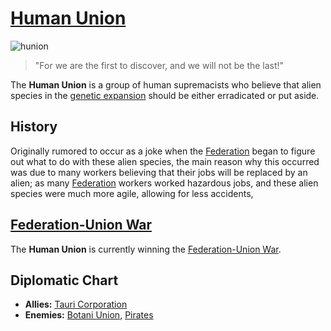 # [Human Union](human_union)

![hunion](../../images/flags/hunion.png)

> "For we are the first to discover, and we will not be the last!"

The **Human Union** is a group of human supremacists who believe that alien species in the [genetic expansion](../events/genetic_expansion) should be either erradicated or put aside.

## History

Originally rumored to occur as a joke when the [Federation](../governments/federation) began to figure out what to do with these alien species, the main reason why this occurred was due to many workers believing that their jobs will be replaced by an alien; as many [Federation](../governments/federation) workers worked hazardous jobs, and these alien species were much more agile, allowing for less accidents,

## [Federation-Union War](../events/wars/federation_civil_war.md)

The **Human Union** is currently winning the [Federation-Union War](../events/wars/federation_civil_war.md).

## Diplomatic Chart

- **Allies:** [Tauri Corporation](../companies/tauri.md)
- **Enemies:** [Botani Union](botani), [Pirates](pirates)
